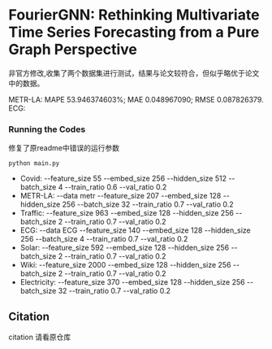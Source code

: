 # FourierGNN: Rethinking Multivariate Time Series Forecasting from a Pure Graph Perspective

非官方修改,收集了两个数据集进行测试，结果与论文较符合，但似乎略优于论文中的数据。

METR-LA: MAPE 53.946374603%; MAE 0.048967090; RMSE 0.087826379.
ECG: 

### Running the Codes

修复了原readme中错误的运行参数

`python main.py`

- Covid: --feature_size 55 --embed_size 256 --hidden_size 512 -- batch_size 4 --train_ratio 0.6 --val_ratio 0.2
- METR-LA: --data metr --feature_size 207 --embed_size 128 --hidden_size 256 --batch_size 32 --train_ratio 0.7 --val_ratio 0.2
- Traffic: --feature_size 963 --embed_size 128 --hidden_size 256 --batch_size 2 --train_ratio 0.7 --val_ratio 0.2
- ECG: --data ECG --feature_size 140  --embed_size 128 --hidden_size 256 --batch_size 4 --train_ratio 0.7 --val_ratio 0.2
- Solar: --feature_size 592 --embed_size 128 --hidden_size 256 --batch_size 2 --train_ratio 0.7 --val_ratio 0.2
- Wiki: --feature_size 2000 --embed_size 128 --hidden_size 256 --batch_size 2 --train_ratio 0.7 --val_ratio 0.2
- Electricity: --feature_size 370 --embed_size 128 --hidden_size 256 --batch_size 32 --train_ratio 0.7 --val_ratio 0.2

## Citation

citation 请看原仓库

 
